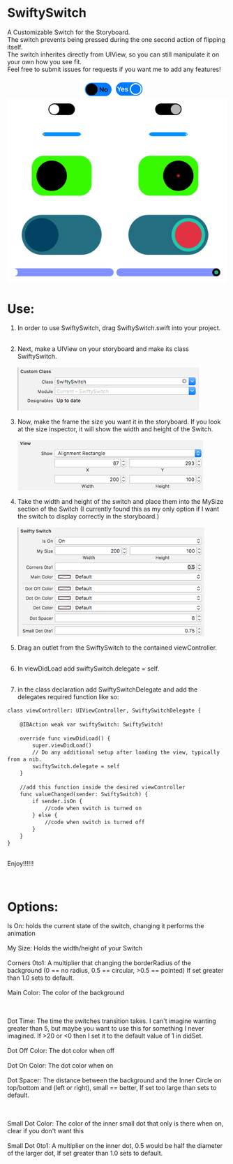 # SwiftySwitch
A Customizable Switch for the Storyboard.<br>
The switch prevents being pressed during the one second action of flipping itself.<br>
The switch inherites directly from UIView, so you can still manipulate it on your own how you see fit.<br>
Feel free to submit issues for requests if you want me to add any features!<br><br>
&nbsp;&nbsp;&nbsp;&nbsp;&nbsp;&nbsp;&nbsp;&nbsp;&nbsp;&nbsp;&nbsp;&nbsp;&nbsp;&nbsp;&nbsp;&nbsp;&nbsp;&nbsp;&nbsp;&nbsp;&nbsp;&nbsp;&nbsp;&nbsp;&nbsp;&nbsp;&nbsp;&nbsp;&nbsp;&nbsp;&nbsp;&nbsp;&nbsp;&nbsp;&nbsp;&nbsp;&nbsp;&nbsp;&nbsp;&nbsp;&nbsp;&nbsp;&nbsp;![Screenshot](https://github.com/Sethmr/SwiftySwitch/blob/master/SwiftySwitch/Text.png)<br>
![Screenshot](https://github.com/Sethmr/SwiftySwitch/blob/master/SwiftySwitch/SwiftySwitches.png)<br>
# Use:<br>
1. In order to use SwiftySwitch, drag SwiftySwitch.swift into your project.<br><br>

2. Next, make a UIView on your storyboard and make its class SwiftySwitch.<br><br>
![Screenshot](https://github.com/Sethmr/SwiftySwitch/blob/master/SwiftySwitch/UIViewSetup.png)<br>

3. Now, make the frame the size you want it in the storyboard. If you look at the size inspector, it will show the width and height of the Switch.<br><br>
![Screenshot](https://github.com/Sethmr/SwiftySwitch/blob/master/SwiftySwitch/Frame.png)<br>

4. Take the width and height of the switch and place them into the MySize section of the Switch (I currently found this as my only option if I want the switch to display correctly in the storyboard.)<br><br>
![Screenshot](https://github.com/Sethmr/SwiftySwitch/blob/master/SwiftySwitch/SwiftySwitchOptions.png)<br>

5. Drag an outlet from the SwiftySwitch to the contained viewController.<br><br>

6. In viewDidLoad add swiftySwitch.delegate = self.<br><br>

7. in the class declaration add SwiftySwitchDelegate and add the delegates required function like so:
```objc
class viewController: UIViewController, SwiftySwitchDelegate {

    @IBAction weak var swiftySwitch: SwiftySwitch!

    override func viewDidLoad() {
        super.viewDidLoad()
        // Do any additional setup after loading the view, typically from a nib.
        swiftySwitch.delegate = self
    }
    
    //add this function inside the desired viewController
    func valueChanged(sender: SwiftySwitch) {
        if sender.isOn {
            //code when switch is turned on
        } else {
            //code when switch is turned off
        }
    }
}
```
<br>
Enjoy!!!!!!<br><br><br>




# Options:<br>

Is On: holds the current state of the switch, changing it performs the animation<br><br>
My Size: Holds the width/height of your Switch<br><br>
Corners 0to1: A multiplier that changing the borderRadius of the background (0 == no radius, 0.5 == circular, >0.5 == pointed) If set greater than 1.0 sets to default.<br><br>
Main Color: The color of the background<br><br><br>

Dot Time: The time the switches transition takes. I can't imagine wanting greater than 5, but maybe you want to use this for something I never imagined. If >20 or <0 then I set it to the default value of 1 in didSet.<br><br>
Dot Off Color: The dot color when off<br><br>
Dot On Color: The dot color when on<br><br>
Dot Spacer: The distance between the background and the Inner Circle on top/bottom and (left or right), small == better, If set too large than sets to default.<br><br><br>

Small Dot Color: The color of the inner small dot that only is there when on, clear if you don't want this<br><br>
Small Dot 0to1: A multiplier on the inner dot, 0.5 would be half the diameter of the larger dot, If set greater than 1.0 sets to default.

